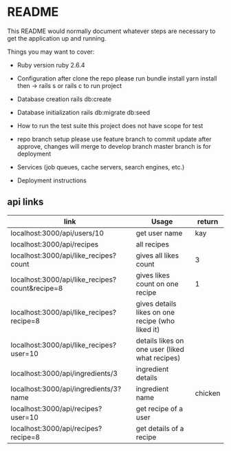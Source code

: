 # README

This README would normally document whatever steps are necessary to get the
application up and running.

Things you may want to cover:

* Ruby version
ruby 2.6.4

* Configuration
after clone the repo please run
bundle install
yarn install
then ->
rails s or rails c to run project

* Database creation
rails db:create

* Database initialization
rails db:migrate db:seed

* How to run the test suite
this project does not have scope for test

* repo branch setup
please use feature branch to commit update
after approve, changes will merge to develop branch
master branch is for deployment

* Services (job queues, cache servers, search engines, etc.)

* Deployment instructions

## api links

| link                                           | Usage                                           | return  |
| ---------------------------------------------- | ----------------------------------------------- | -----|
| localhost:3000/api/users/10                    | get user name | kay |
| localhost:3000/api/recipes                     | all recipes       |  |
| localhost:3000/api/like_recipes?count          | gives all likes count | 3 |
| localhost:3000/api/like_recipes?count&recipe=8 | gives likes count on one recipe| 1 |
| localhost:3000/api/like_recipes?recipe=8       | gives details likes on one recipe (who liked it)||
| localhost:3000/api/like_recipes?user=10        | details likes on one user (liked what recipes)||
| localhost:3000/api/ingredients/3               | ingredient details | |
| localhost:3000/api/ingredients/3?name          | ingredient name    | chicken |
| localhost:3000/api/recipes?user=10             | get recipe of a user| |
| localhost:3000/api/recipes?recipe=8            | get details of a recipe | |